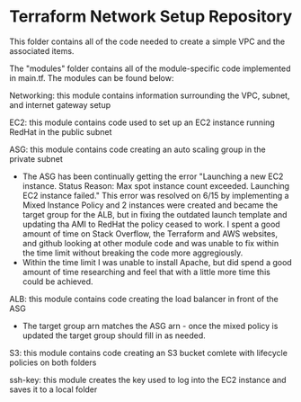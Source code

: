# Terraform Network Setup Repository

This folder contains all of the code needed to create a simple VPC and the associated items.

The "modules" folder contains all of the module-specific code implemented in main.tf. The modules can be found below:

Networking: this module contains information surrounding the VPC, subnet, and internet gateway setup

EC2: this module contains code used to set up an EC2 instance running RedHat in the public subnet

ASG: this module contains code creating an auto scaling group in the private subnet
  - The ASG has been continually getting the error "Launching a new EC2 instance. Status Reason: Max spot instance count exceeded. Launching EC2 instance failed." This error was
    resolved on 6/15 by implementing a Mixed Instance Policy and 2 instances were created and became the target group for the ALB, but in fixing the outdated launch template and 
    updating tha AMI to RedHat the policy ceased to work. I spent a good amount of time on Stack Overflow, the Terraform and AWS websites, and github looking at other module code
    and was unable to fix within the time limit without breaking the code more aggregiously.
  - Within the time limit I was unable to install Apache, but did spend a good amount of time researching and feel that with a little more time this could be achieved.
  
ALB: this module contains code creating the load balancer in front of the ASG
  - The target group arn matches the ASG arn - once the mixed policy is updated the target group should fill in as needed.
  
S3: this module contains code creating an S3 bucket comlete with lifecycle policies on both folders

ssh-key: this module creates the key used to log into the EC2 instance and saves it to a local folder
